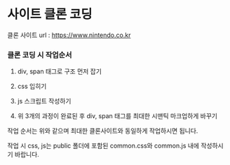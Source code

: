 # 사이트 클론 코딩

클론 사이트 url : <https://www.nintendo.co.kr>

### 클론 코딩 시 작업순서

1. div, span 태그로 구조 먼저 잡기
2. css 입히기
3. js 스크립트 작성하기

4. 위 3개의 과정이 완료된 후 div, span 태그를 최대한 시맨틱 마크업하게 바꾸기

작업 순서는 위와 같으며
최대한 클론사이트와 동일하게 작업하시면 됩니다.

작업 시 css, js는
public 폴더에 포함된 common.css와 common.js 내에 작성하시기 바랍니다.
